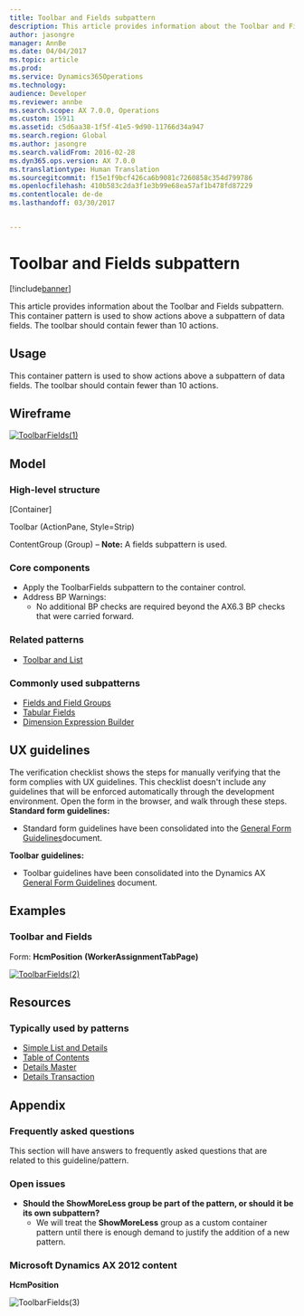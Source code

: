 ```yaml
---
title: Toolbar and Fields subpattern
description: This article provides information about the Toolbar and Fields subpattern. This container pattern is used to show actions above a subpattern of data fields. The toolbar should contain fewer than 10 actions.
author: jasongre
manager: AnnBe
ms.date: 04/04/2017
ms.topic: article
ms.prod: 
ms.service: Dynamics365Operations
ms.technology: 
audience: Developer
ms.reviewer: annbe
ms.search.scope: AX 7.0.0, Operations
ms.custom: 15911
ms.assetid: c5d6aa38-1f5f-41e5-9d90-11766d34a947
ms.search.region: Global
ms.author: jasongre
ms.search.validFrom: 2016-02-28
ms.dyn365.ops.version: AX 7.0.0
ms.translationtype: Human Translation
ms.sourcegitcommit: f15e1f9bcf426ca6b9081c7260858c354d799786
ms.openlocfilehash: 410b583c2da3f1e3b99e68ea57af1b478fd87229
ms.contentlocale: de-de
ms.lasthandoff: 03/30/2017


---
```


# <a name="toolbar-and-fields-subpattern"></a>Toolbar and Fields subpattern

[!include[banner](../includes/banner.md)]


This article provides information about the Toolbar and Fields subpattern. This container pattern is used to show actions above a subpattern of data fields. The toolbar should contain fewer than 10 actions.

<a name="usage"></a>Usage
-----

This container pattern is used to show actions above a subpattern of data fields. The toolbar should contain fewer than 10 actions.

## <a name="wireframe"></a>Wireframe

[![ToolbarFields(1)](./media/toolbarfields1.png)](./media/toolbarfields1.png)

## <a name="model"></a>Model
### <a name="high-level-structure"></a>High-level structure

\[Container\]

Toolbar (ActionPane, Style=Strip)

ContentGroup (Group) – **Note:** A fields subpattern is used.

### <a name="core-components"></a>Core components

-   Apply the ToolbarFields subpattern to the container control.
-   Address BP Warnings:
    -   No additional BP checks are required beyond the AX6.3 BP checks that were carried forward.

### <a name="related-patterns"></a>Related patterns

-   [Toolbar and List](toolbar-list-subpattern.md)

### <a name="commonly-used-subpatterns"></a>Commonly used subpatterns

-   [Fields and Field Groups](fields-field-groups-subpattern.md)
-   [Tabular Fields](tabular-fields-subpattern.md)
-   [Dimension Expression Builder](..\financial\dimension-expression-builder-subpattern.md)

## <a name="ux-guidelines"></a>UX guidelines
The verification checklist shows the steps for manually verifying that the form complies with UX guidelines. This checklist doesn't include any guidelines that will be enforced automatically through the development environment. Open the form in the browser, and walk through these steps. **Standard form guidelines:**

-   Standard form guidelines have been consolidated into the [General Form Guidelines](general-form-guidelines.md)document.

**Toolbar** **guidelines:**

-   Toolbar guidelines have been consolidated into the Dynamics AX [General Form Guidelines](general-form-guidelines.md) document.

## <a name="examples"></a>Examples
### <a name="toolbar-and-fields"></a>Toolbar and Fields

Form: **HcmPosition** **(WorkerAssignmentTabPage)** 

[![ToolbarFields(2)](./media/toolbarfields2-1024x131.png)](./media/toolbarfields2.png)

## <a name="resources"></a>Resources
### <a name="typically-used-by-patterns"></a>Typically used by patterns

-   [Simple List and Details](simple-list-details-form-pattern.md)
-   [Table of Contents](table-of-contents-form-pattern.md)
-   [Details Master](details-master-form-pattern.md)
-   [Details Transaction](details-transaction-form-pattern.md)

## <a name="appendix"></a>Appendix
### <a name="frequently-asked-questions"></a>Frequently asked questions

This section will have answers to frequently asked questions that are related to this guideline/pattern.

### <a name="open-issues"></a>Open issues

-   **Should the ShowMoreLess group be part of the pattern, or should it be its own subpattern?**
    -   We will treat the **ShowMoreLess** group as a custom container pattern until there is enough demand to justify the addition of a new pattern.

### <a name="microsoft-dynamics-ax-2012-content"></a>Microsoft Dynamics AX 2012 content

**HcmPosition** 

![ToolbarFields(3)](./media/toolbarfields3.png)




